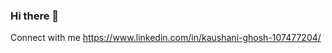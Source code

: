 ### Hi there 👋

<!--
**ikaushanighosh/ikaushanighosh** is a ✨ _special_ ✨ repository because its `README.md` (this file) appears on your GitHub profile.

Here are some ideas to get you started:

- 🌱 I’m currently learning Information Technology
- 📫 How to reach me: **ghoshkaushani36@gmail.com**
- ⚡ Fun fact: **I think I can talk for hours!!!**
-->


Connect with me
https://www.linkedin.com/in/kaushani-ghosh-107477204/
